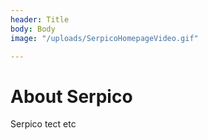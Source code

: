 ```yaml
---
header: Title
body: Body
image: "/uploads/SerpicoHomepageVideo.gif"

---
```

# About Serpico

Serpico tect etc